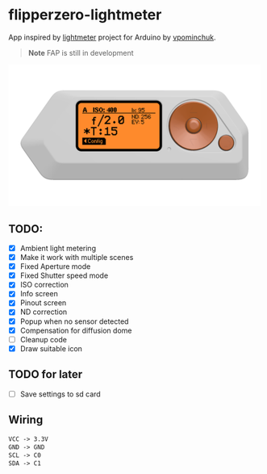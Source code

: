 # flipperzero-lightmeter

App inspired by [lightmeter](https://github.com/vpominchuk/lightmeter) project for Arduino by [vpominchuk](https://github.com/vpominchuk).

> **Note**
> FAP is still in development

<img src="images/framed_gui_main.png" width="500px">  

## TODO:
- [x] Ambient light metering
- [x] Make it work with multiple scenes
- [x] Fixed Aperture mode
- [x] Fixed Shutter speed mode 
- [x] ISO correction 
- [x] Info screen
- [x] Pinout screen
- [x] ND correction
- [x] Popup when no sensor detected
- [x] Compensation for diffusion dome 
- [ ] Cleanup code
- [x] Draw suitable icon

## TODO for later
- [ ] Save settings to sd card

## Wiring

```
VCC -> 3.3V
GND -> GND
SCL -> C0
SDA -> C1
```

